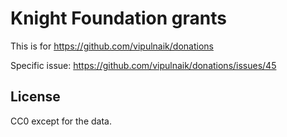 # Knight Foundation grants

This is for https://github.com/vipulnaik/donations

Specific issue: https://github.com/vipulnaik/donations/issues/45

## License

CC0 except for the data.
